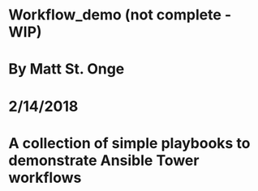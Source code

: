 # Workflow_demo (not complete - WIP)
# By Matt St. Onge
# 2/14/2018
#
# A collection of simple playbooks to demonstrate Ansible Tower workflows
